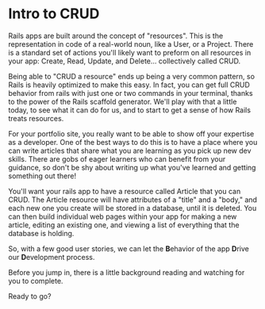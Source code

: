 # Intro to CRUD

Rails apps are built around the concept of "resources". This is the representation in code of a real-world noun, like a User, or a Project. There is a standard set of actions you'll likely want to preform on all resources in your app: Create, Read, Update, and Delete… collectively called CRUD.

Being able to "CRUD a resource" ends up being a very common pattern, so Rails is heavily optimized to make this easy. In fact, you can get full CRUD behavior from rails with just one or two commands in your terminal, thanks to the power of the Rails scaffold generator. We'll play with that a little today, to see what it can do for us, and to start to get a sense of how Rails treats resources.

For your portfolio site, you really want to be able to show off your expertise as a developer. One of the best ways to do this is to have a place where you can write articles that share what you are learning as you pick up new dev skills. There are gobs of eager learners who can benefit from your guidance, so don't be shy about writing up what you've learned and getting something out there!

You'll want your rails app to have a resource called Article that you can CRUD. The Article resource will have attributes of a "title" and a "body," and each new one you create will be stored in a database, until it is deleted. You can then build individual web pages within your app for making a new article, editing an existing one, and viewing a list of everything that the database is holding.

So, with a few good user stories, we can let the **B**ehavior of the app **D**rive our **D**evelopment process.

Before you jump in, there is a little background reading and watching for you to complete.

Ready to go?
